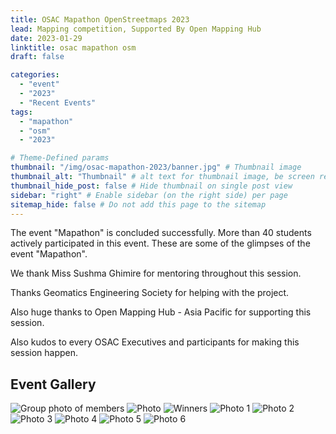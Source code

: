 ```yaml
---
title: OSAC Mapathon OpenStreetmaps 2023
lead: Mapping competition, Supported By Open Mapping Hub
date: 2023-01-29
linktitle: osac mapathon osm
draft: false

categories:
  - "event"
  - "2023"
  - "Recent Events"
tags:
  - "mapathon"
  - "osm"
  - "2023"

# Theme-Defined params
thumbnail: "/img/osac-mapathon-2023/banner.jpg" # Thumbnail image
thumbnail_alt: "Thumbnail" # alt text for thumbnail image, be screen reader friendly!
thumbnail_hide_post: false # Hide thumbnail on single post view
sidebar: "right" # Enable sidebar (on the right side) per page
sitemap_hide: false # Do not add this page to the sitemap
---
```


The event "Mapathon" is concluded successfully. More than 40 students actively participated in this event. These are some of the glimpses of the event "Mapathon".

We thank Miss Sushma Ghimire for mentoring throughout this session.

Thanks Geomatics Engineering Society for helping with the project.

Also huge thanks to Open Mapping Hub - Asia Pacific for supporting this session.

Also kudos to every OSAC Executives and participants for making this session happen.

## Event Gallery

![Group photo of members](/img/osac-mapathon-2023/group-photo.jpg "Group Photo")
![Photo](/img/osac-mapathon-2023/photo.jpg "Group Photo")
![Winners](/img/osac-mapathon-2023/winners.png "Photo of winners")
![Photo 1](/img/osac-mapathon-2023/photo-1.jpg "Group Photo")
![Photo 2](/img/osac-mapathon-2023/photo-2.jpg "Group Photo")
![Photo 3](/img/osac-mapathon-2023/photo-3.jpg "Group Photo")
![Photo 4](/img/osac-mapathon-2023/photo-4.jpg "Group Photo")
![Photo 5](/img/osac-mapathon-2023/photo-5.jpg "Group Photo")
![Photo 6](/img/osac-mapathon-2023/photo-6.jpg "Group Photo")
